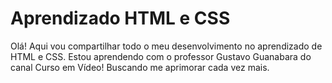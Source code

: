 # Aprendizado HTML e CSS
 Olá! Aqui vou compartilhar todo o meu desenvolvimento no aprendizado de HTML e CSS. Estou aprendendo com o professor Gustavo Guanabara do canal Curso em Vídeo! Buscando me aprimorar cada vez mais.
